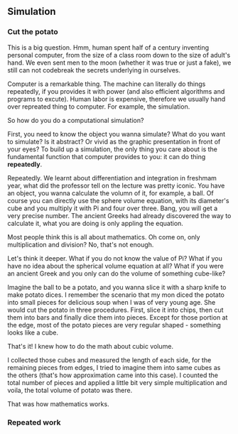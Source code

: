 ## Simulation

### Cut the potato

This is a big question. Hmm, human spent half of a century inventing personal computer, from the size of a class room down to the size of adult's hand. We even sent men to the moon (whether it was true or just a fake), we still can not codebreak the secrets underlying in ourselves. 

Computer is a remarkable thing. The machine can literally do things repeatedly, if you provides it with power (and also efficient algorithms and programs to excute). Human labor is expensive, therefore we usually hand over repreated thing to computer. For example, the simulation. 

So how do you do a computational simulation?

First, you need to know the object you wanna simulate? What do you want to simulate? Is it abstract? Or vivid as the graphic presentation in front of your eyes? To build up a simulation, the only thing you care about is the fundamental function that computer provides to you: it can do thing **repeatedly**.

Repeatedly. We learnt about differentiation and integration in freshmam year, what did the professor tell on the lecture was pretty iconic. You have an object, you wanna calculate the volumn of it, for example, a ball. Of course you can directly use the sphere volume equation, with its diameter's cube and you multiply it with Pi and four over three. Bang, you will get a very precise number. The ancient Greeks had already discovered the way to calculate it, what you are doing is only appling the equation. 

Most people think this is all about mathematics. Oh come on, only multiplication and division? No, that's not enough. 

Let's think it deeper. What if you do not know the value of Pi? What if you have no idea about the spherical volume equation at all? What if you were an ancient Greek and you only can do the volume of something cube-like?

Imagine the ball to be a potato, and you wanna slice it with a sharp knife to make potato dices. I remember the scenario that my mon diced the potato into small pieces for delicious soup when I was of very young age. She would cut the potato in three procedures. First, slice it into chips, then cut them  into bars and finally dice them into pieces. Except for those portion at the edge, most of the potato pieces are very regular shaped - something looks like a cube. 

That's it! I knew how to do the math about cubic volume.

I collected those cubes and measured the length of each side, for the remaining pieces from edges, I tried to imagine them into same cubes as the others (that's how approximation came into this case). I counted the total number of pieces and applied a little bit very simple multiplication and voila, the total volume of potato was there. 

That was how mathematics works. 

### Repeated work

